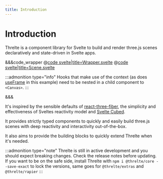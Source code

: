 ```yaml
---
title: Introduction
---
```


<script lang="ts">
import Wrapper from '$examples/Introduction/Wrapper.svelte'
</script>

# Introduction

Threlte is a component library for Svelte to build and render three.js scenes declaratively and state-driven in Svelte apps.

<ExampleWrapper>
	<Wrapper />
</ExampleWrapper>

&&&code_wrapper
@[code svelte|title=Wrapper.svelte](../examples/Introduction/Wrapper.svelte)
@[code svelte|title=Scene.svelte](../examples/Introduction/Scene.svelte)

:::admonition type="info"
Hooks that make use of the context (as does [useFrame](/core/use-frame) in this example) need to be nested in a child component to `<Canvas>`.
:::

&&&

It's inspired by the sensible defaults of [react-three-fiber](https://github.com/pmndrs/react-three-fiber), the simplicity and effectiveness of Sveltes reactivity model and [Svelte Cubed](https://github.com/Rich-Harris/svelte-cubed).

It provides strictly typed components to quickly and easily build three.js scenes with deep reactivity and interactivity out-of-the-box.

It also aims to provide the building blocks to quickly extend Threlte when it's needed.

:::admonition type="note"
Threlte is still in active development and you should expect breaking changes. Check the release notes before updating. If you want to be on the safe side, install Threlte with `npm i @threlte/core --save-exact` to lock the versions, same goes for `@threlte/extras` and `@threlte/rapier`
:::

